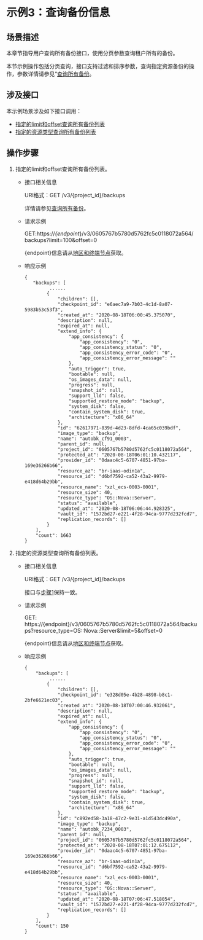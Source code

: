 # 示例3：查询备份信息<a name="cbr_04_0028"></a>

## 场景描述<a name="section102971326174216"></a>

本章节指导用户查询所有备份接口，使用分页参数查询租户所有的备份。

本节示例操作包括分页查询，接口支持过滤和排序参数，查询指定资源备份的操作，参数详情请参见“[查询所有备份](https://support.huaweicloud.com/api-cbr/ListBackups.html)。

## 涉及接口<a name="section196331755194219"></a>

本示例场景涉及如下接口调用：

-   [指定的limit和offset查询所有备份列表](#li1131374010534)
-   [指定的资源类型查询所有备份列表](#li7464445536)

## 操作步骤<a name="section10615192854315"></a>

1.  <a name="li1131374010534"></a>指定的limit和offset查询所有备份列表。
    -   接口相关信息

        URI格式：GET /v3/\{project\_id\}/backups

        详情请参见[查询所有备份](https://support.huaweicloud.com/api-cbr/ListBackups.html)。

    -   请求示例

        GET:https://_\{endpoint_\}/v3/0605767b5780d5762fc5c0118072a564/ backups?limit=100&offset=0

        \{endpoint\}信息请从[地区和终端节点](https://developer.huaweicloud.com/endpoint?CBR)获取。

    -   响应示例

        ```
        {
           "backups": [
                 ......
                {
                    "children": [],
                    "checkpoint_id": "e6aec7a9-7b03-4c1d-8a07-5983b53c53f3",
                    "created_at": "2020-08-18T06:00:45.375070",
                    "description": null,
                    "expired_at": null,
                    "extend_info": {
                        "app_consistency": {
                            "app_consistency": "0",
                            "app_consistency_status": "0",
                            "app_consistency_error_code": "0",
                            "app_consistency_error_message": ""
                        },
                        "auto_trigger": true,
                        "bootable": null,
                        "os_images_data": null,
                        "progress": null,
                        "snapshot_id": null,
                        "support_lld": false,
                        "supported_restore_mode": "backup",
                        "system_disk": false,
                        "contain_system_disk": true,
                        "architecture": "x86_64"
                    },
                    "id": "62617971-839d-4d23-8dfd-4ca65c039bdf",
                    "image_type": "backup",
                    "name": "autobk_cf91_0003",
                    "parent_id": null,
                    "project_id": "0605767b5780d5762fc5c0118072a564",
                    "protected_at": "2020-08-18T06:01:10.432117",
                    "provider_id": "0daac4c5-6707-4851-97ba-169e36266b66",
                    "resource_az": "br-iaas-odin1a",
                    "resource_id": "d6bf7592-ca52-43a2-9979-e418d64b29bb",
                    "resource_name": "xzl_ecs-0003-0001",
                    "resource_size": 40,
                    "resource_type": "OS::Nova::Server",
                    "status": "available",
                    "updated_at": "2020-08-18T06:06:44.928325",
                    "vault_id": "1572bd27-e221-4f28-94ca-9777d232fcd7",
                    "replication_records": []
                }
            ],
            "count": 1663
        }
        ```

2.  <a name="li7464445536"></a>指定的资源类型查询所有备份列表。
    -   接口相关信息

        URI格式：GET /v3/\{project\_id\}/backups

        接口与[步骤1](#li1131374010534)保持一致。

    -   请求示例

        GET: https://\{endpoint\}/v3/0605767b5780d5762fc5c0118072a564/backups?resource\_type=OS::Nova::Server&limit=5&offset=0

        \{endpoint\}信息请从[地区和终端节点](https://developer.huaweicloud.com/endpoint?CBR)获取。

    -   响应示例

        ```
        {
            "backups": [
                 ......
                {
                    "children": [],
                    "checkpoint_id": "e328d05e-4b28-4898-b8c1-2bfe6621ec03",
                    "created_at": "2020-08-18T07:00:46.932061",
                    "description": null,
                    "expired_at": null,
                    "extend_info": {
                        "app_consistency": {
                            "app_consistency": "0",
                            "app_consistency_status": "0",
                            "app_consistency_error_code": "0",
                            "app_consistency_error_message": ""
                        },
                        "auto_trigger": true,
                        "bootable": null,
                        "os_images_data": null,
                        "progress": null,
                        "snapshot_id": null,
                        "support_lld": false,
                        "supported_restore_mode": "backup",
                        "system_disk": false,
                        "contain_system_disk": true,
                        "architecture": "x86_64"
                    },
                    "id": "c892ed58-3a18-47c2-9e31-a1d543dc490a",
                    "image_type": "backup",
                    "name": "autobk_7234_0003",
                    "parent_id": null,
                    "project_id": "0605767b5780d5762fc5c0118072a564",
                    "protected_at": "2020-08-18T07:01:12.675112",
                    "provider_id": "0daac4c5-6707-4851-97ba-169e36266b66",
                    "resource_az": "br-iaas-odin1a",
                    "resource_id": "d6bf7592-ca52-43a2-9979-e418d64b29bb",
                    "resource_name": "xzl_ecs-0003-0001",
                    "resource_size": 40,
                    "resource_type": "OS::Nova::Server",
                    "status": "available",
                    "updated_at": "2020-08-18T07:06:47.518054",
                    "vault_id": "1572bd27-e221-4f28-94ca-9777d232fcd7",
                    "replication_records": []
                }
            ],
            "count": 150
        }
        ```



